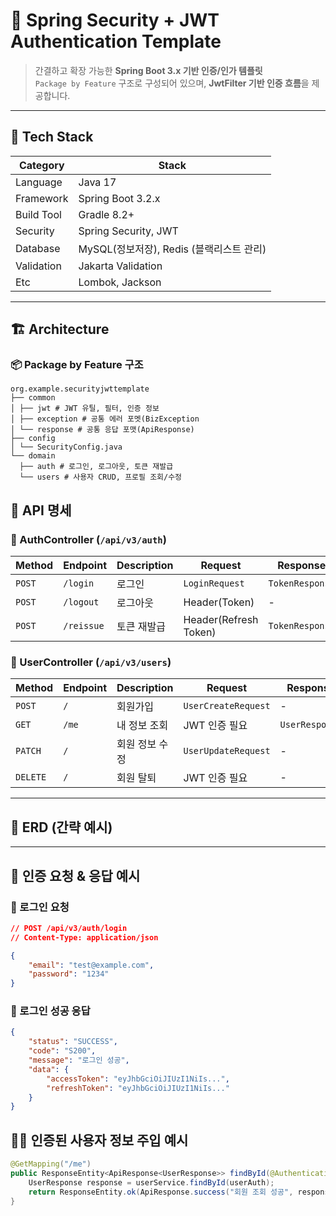 # 🚀 Spring Security + JWT Authentication Template

> 간결하고 확장 가능한 **Spring Boot 3.x 기반 인증/인가 템플릿**  
> `Package by Feature` 구조로 구성되어 있으며, **JwtFilter 기반 인증 흐름**을 제공합니다.

---

## 🧰 Tech Stack

| Category | Stack                         |
|-----------|-------------------------------|
| Language | Java 17                       |
| Framework | Spring Boot 3.2.x             |
| Build Tool | Gradle 8.2+                   |
| Security | Spring Security, JWT          |
| Database | MySQL(정보저장), Redis (블랙리스트 관리) |
| Validation | Jakarta Validation            |
| Etc | Lombok, Jackson               |

---

## 🏗️ Architecture

### 📦 Package by Feature 구조
```
org.example.securityjwttemplate
├── common
│ ├── jwt # JWT 유틸, 필터, 인증 정보
│ ├── exception # 공통 에러 포멧(BizException
│ └── response # 공통 응답 포맷(ApiResponse)
├── config
│ └── SecurityConfig.java
└── domain
  ├── auth # 로그인, 로그아웃, 토큰 재발급
  └── users # 사용자 CRUD, 프로필 조회/수정

```

## 📡 API 명세

### 🧾 AuthController (`/api/v3/auth`)

| Method | Endpoint | Description | Request | Response |
|--------|-----------|--------------|----------|-----------|
| `POST` | `/login` | 로그인 | `LoginRequest` | `TokenResponse` |
| `POST` | `/logout` | 로그아웃 | Header(Token) | - |
| `POST` | `/reissue` | 토큰 재발급 | Header(Refresh Token) | `TokenResponse` |

### 👤 UserController (`/api/v3/users`)

| Method | Endpoint | Description | Request | Response |
|--------|-----------|--------------|----------|-----------|
| `POST` | `/` | 회원가입 | `UserCreateRequest` | - |
| `GET` | `/me` | 내 정보 조회 | JWT 인증 필요 | `UserResponse` |
| `PATCH` | `/` | 회원 정보 수정 | `UserUpdateRequest` | - |
| `DELETE` | `/` | 회원 탈퇴 | JWT 인증 필요 | - |

---

## 🧠 ERD (간략 예시)

---

## 📘 인증 요청 & 응답 예시
### 🔸 로그인 요청
```json
// POST /api/v3/auth/login
// Content-Type: application/json

{
    "email": "test@example.com",
    "password": "1234"
}
```

### 🔹 로그인 성공 응답
```json
{
    "status": "SUCCESS",
    "code": "S200",
    "message": "로그인 성공",
    "data": {
        "accessToken": "eyJhbGciOiJIUzI1NiIs...",
        "refreshToken": "eyJhbGciOiJIUzI1NiIs..."
    }
}
```
## 🧑‍💻 인증된 사용자 정보 주입 예시
```java
@GetMapping("/me")
public ResponseEntity<ApiResponse<UserResponse>> findById(@AuthenticationPrincipal UserAuth userAuth) {
    UserResponse response = userService.findById(userAuth);
    return ResponseEntity.ok(ApiResponse.success("회원 조회 성공", response));
}
```